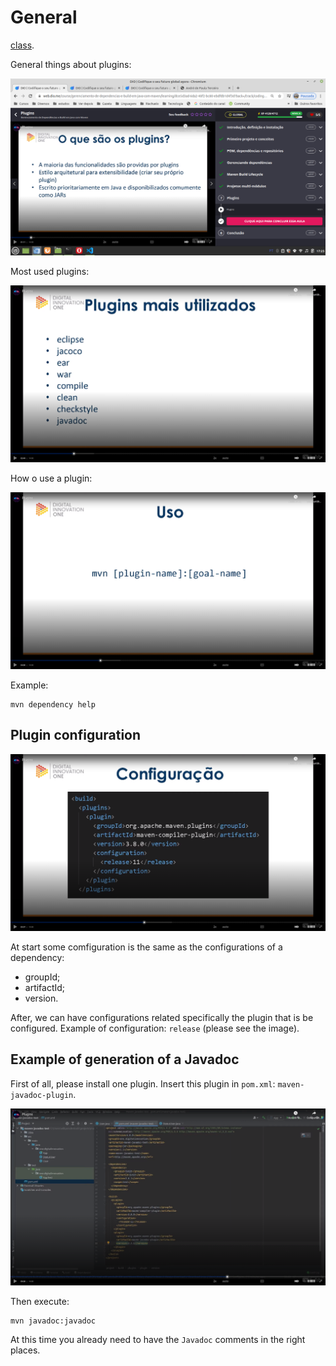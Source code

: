 # General

[class](https://web.dio.me/course/gerenciamento-de-dependencias-e-build-em-java-com-maven/learning/dce5d3ad-6da2-40f2-bc80-ebdfdb1d4f3d?back=/track/coding-the-future-claro-java-spring-boot&tab=undefined&moduleId=undefined).

General things about plugins:

![general things about plugins in Maven](images/general-plugins.png)

Most used plugins:

![most used plugins](images/most-used-plugins.png)

How o use a plugin:

![how to use a plugin](images/how-to-use-a-plugin.png)

Example:

```
mvn dependency help
```

## Plugin configuration

![plugin configuration](images/plugin-configuration.png)

At start some comfiguration is the same as the configurations of a dependency:

- groupId;
- artifactId;
- version.

After, we can have configurations related specifically the plugin that is be configured. Example of configuration: `release` (please see the image).

## Example of generation of a Javadoc

First of all, please install one plugin. Insert this plugin in `pom.xml`: `maven-javadoc-plugin`.

![javadoc plugin install](images/javadoc-plugin-install.png)

Then execute:

```
mvn javadoc:javadoc
```

At this time you already need to have the `Javadoc` comments in the right places.